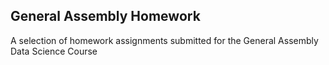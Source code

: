 ## General Assembly Homework

A selection of homework assignments submitted for the General Assembly Data Science Course
